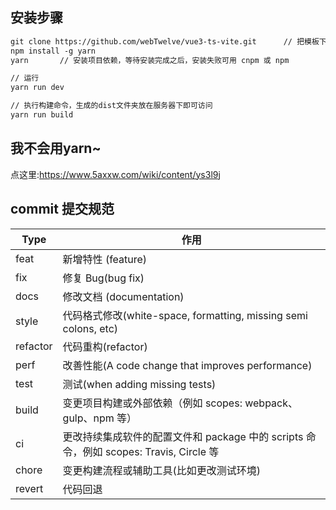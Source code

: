 ## 安装步骤

```tex
git clone https://github.com/webTwelve/vue3-ts-vite.git      // 把模板下载到本地
npm install -g yarn
yarn       // 安装项目依赖，等待安装完成之后，安装失败可用 cnpm 或 npm

// 运行
yarn run dev

// 执行构建命令，生成的dist文件夹放在服务器下即可访问
yarn run build
```

## 我不会用yarn~

点这里:https://www.5axxw.com/wiki/content/ys3l9j

## commit 提交规范

| Type     | 作用                                                                                   |
| -------- | -------------------------------------------------------------------------------------- |
| feat     | 新增特性 (feature)                                                                     |
| fix      | 修复 Bug(bug fix)                                                                      |
| docs     | 修改文档 (documentation)                                                               |
| style    | 代码格式修改(white-space, formatting, missing semi colons, etc)                        |
| refactor | 代码重构(refactor)                                                                     |
| perf     | 改善性能(A code change that improves performance)                                      |
| test     | 测试(when adding missing tests)                                                        |
| build    | 变更项目构建或外部依赖（例如 scopes: webpack、gulp、npm 等）                           |
| ci       | 更改持续集成软件的配置文件和 package 中的 scripts 命令，例如 scopes: Travis, Circle 等 |
| chore    | 变更构建流程或辅助工具(比如更改测试环境)                                               |
| revert   | 代码回退                                                                               |
